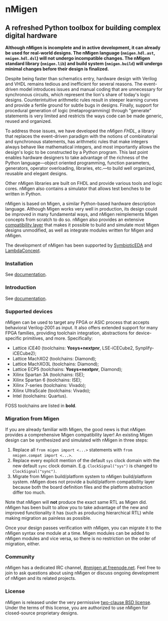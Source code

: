# nMigen

## A refreshed Python toolbox for building complex digital hardware

**Although nMigen is incomplete and in active development, it can already be used for real-world designs. The nMigen language (`nmigen.hdl.ast`, `nmigen.hdl.dsl`) will not undergo incompatible changes. The nMigen standard library (`nmigen.lib`) and build system (`nmigen.build`) will undergo minimal changes before their design is finalized.**

Despite being faster than schematics entry, hardware design with Verilog and VHDL remains tedious and inefficient for several reasons. The event-driven model introduces issues and manual coding that are unnecessary for synchronous circuits, which represent the lion's share of today's logic designs. Counterintuitive arithmetic rules result in steeper learning curves and provide a fertile ground for subtle bugs in designs. Finally, support for procedural generation of logic (metaprogramming) through "generate" statements is very limited and restricts the ways code can be made generic, reused and organized.

To address those issues, we have developed the *nMigen FHDL*, a library that replaces the event-driven paradigm with the notions of combinatorial and synchronous statements, has arithmetic rules that make integers always behave like mathematical integers, and most importantly allows the design's logic to be constructed by a Python program. This last point enables hardware designers to take advantage of the richness of the Python language—object oriented programming, function parameters, generators, operator overloading, libraries, etc.—to build well organized, reusable and elegant designs.

Other nMigen libraries are built on FHDL and provide various tools and logic cores. nMigen also contains a simulator that allows test benches to be written in Python.

nMigen is based on Migen, a similar Python-based hardware description language. Although Migen works very well in production, its design could be improved in many fundamental ways, and nMigen reimplements Migen concepts from scratch to do so. nMigen also provides an extensive [compatibility layer](#migration-from-migen) that makes it possible to build and simulate most Migen designs unmodified, as well as integrate modules written for Migen and nMigen.

The development of nMigen has been supported by [SymbioticEDA][] and [LambdaConcept][].

[yosys]: http://www.clifford.at/yosys/
[symbioticeda]: https://www.symbioticeda.com/
[lambdaconcept]: http://lambdaconcept.com/

### Installation

See [documentation](https://nmigen.info/nmigen/latest/install.html).

### Introduction

See [documentation](https://nmigen.info/nmigen/latest/start.html).

### Supported devices

nMigen can be used to target any FPGA or ASIC process that accepts behavioral Verilog-2001 as input. It also offers extended support for many FPGA families, providing toolchain integration, abstractions for device-specific primitives, and more. Specifically:

  * Lattice iCE40 (toolchains: **Yosys+nextpnr**, LSE-iCECube2, Synplify-iCECube2);
  * Lattice MachXO2 (toolchains: Diamond);
  * Lattice MachXO3L (toolchains: Diamond);
  * Lattice ECP5 (toolchains: **Yosys+nextpnr**, Diamond);
  * Xilinx Spartan 3A (toolchains: ISE);
  * Xilinx Spartan 6 (toolchains: ISE);
  * Xilinx 7-series (toolchains: Vivado);
  * Xilinx UltraScale (toolchains: Vivado);
  * Intel (toolchains: Quartus).

FOSS toolchains are listed in **bold**.

### Migration from Migen

If you are already familiar with Migen, the good news is that nMigen provides a comprehensive Migen compatibility layer! An existing Migen design can be synthesized and simulated with nMigen in three steps:

  1. Replace all `from migen import <...>` statements with `from nmigen.compat import <...>`.
  2. Replace every explicit mention of the default `sys` clock domain with the new default `sync` clock domain. E.g. `ClockSignal("sys")` is changed to `ClockSignal("sync")`.
  3. Migrate from Migen build/platform system to nMigen build/platform system. nMigen does not provide a build/platform compatibility layer because both the board definition files and the platform abstraction differ too much.

Note that nMigen will **not** produce the exact same RTL as Migen did. nMigen has been built to allow you to take advantage of the new and improved functionality it has (such as producing hierarchical RTL) while making migration as painless as possible.

Once your design passes verification with nMigen, you can migrate it to the nMigen syntax one module at a time. Migen modules can be added to nMigen modules and vice versa, so there is no restriction on the order of migration, either.

### Community

nMigen has a dedicated IRC channel, [#nmigen at freenode.net](https://webchat.freenode.net/?channels=nmigen). Feel free to join to ask questions about using nMigen or discuss ongoing development of nMigen and its related projects.

### License

nMigen is released under the very permissive [two-clause BSD license](LICENSE.txt). Under the terms of this license, you are authorized to use nMigen for closed-source proprietary designs.
